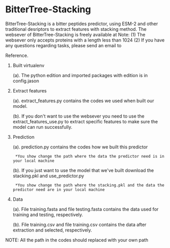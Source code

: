 # BitterTree-Stacking
BitterTree-Stacking is a bitter peptides predictor, using ESM-2 and other traditional desriptors to extract features with stacking method.
The websever of BitterTree-Stacking is freely available at 
Note:
(1) The websever only accepts proteins with a length less than 1024
(2) If you have any questions regarding tasks, please send an email to 

Reference.








1. Built virtualenv
   
   (a). The python edition and imported packages with edition is in config.jason
   
3. Extract features
   
   (a). extract_features.py contains the codes we used when built our model.
   
   (b). If you don't want to use the websever you need to use the extract_features_use.py to extract 
       specific features to make sure the model can run successfully.
   
5. Prediction

   (a). prediction.py contains the codes how we built this predictor
   
        *You show change the path where the data the predictor need is in your local machine
   
   (b). If you just want to use the model that we've built download the stacking.pkl and use_predictor.py
   
        *You show change the path where the stacking.pkl and the data the predictor need are in your local machine
   
7. Data
   
   (a). File training.fasta and file testing.fasta contains the data used for training and testing, 
       respectively.
   
   (b). File training.csv and file training.csv contains the data after extraction and selected,
        respectively.
   
NOTE:
   All the path in the codes should replaced with your own path
